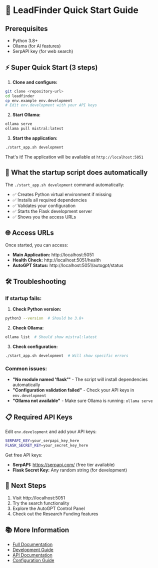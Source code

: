 # 🚀 LeadFinder Quick Start Guide

## Prerequisites
- Python 3.8+
- Ollama (for AI features)
- SerpAPI key (for web search)

## ⚡ Super Quick Start (3 steps)

1. **Clone and configure:**
```bash
git clone <repository-url>
cd leadfinder
cp env.example env.development
# Edit env.development with your API keys
```

2. **Start Ollama:**
```bash
ollama serve
ollama pull mistral:latest
```

3. **Start the application:**
```bash
./start_app.sh development
```

That's it! The application will be available at `http://localhost:5051`

## 🔧 What the startup script does automatically

The `./start_app.sh development` command automatically:

- ✅ Creates Python virtual environment if missing
- ✅ Installs all required dependencies
- ✅ Validates your configuration
- ✅ Starts the Flask development server
- ✅ Shows you the access URLs

## 🌐 Access URLs

Once started, you can access:

- **Main Application:** http://localhost:5051
- **Health Check:** http://localhost:5051/health
- **AutoGPT Status:** http://localhost:5051/autogpt/status

## 🛠️ Troubleshooting

### If startup fails:

1. **Check Python version:**
```bash
python3 --version  # Should be 3.8+
```

2. **Check Ollama:**
```bash
ollama list  # Should show mistral:latest
```

3. **Check configuration:**
```bash
./start_app.sh development  # Will show specific errors
```

### Common issues:

- **"No module named 'flask'"** - The script will install dependencies automatically
- **"Configuration validation failed"** - Check your API keys in `env.development`
- **"Ollama not available"** - Make sure Ollama is running: `ollama serve`

## 📋 Required API Keys

Edit `env.development` and add your API keys:

```bash
SERPAPI_KEY=your_serpapi_key_here
FLASK_SECRET_KEY=your_secret_key_here
```

Get free API keys:
- **SerpAPI:** https://serpapi.com/ (free tier available)
- **Flask Secret Key:** Any random string (for development)

## 🎯 Next Steps

1. Visit http://localhost:5051
2. Try the search functionality
3. Explore the AutoGPT Control Panel
4. Check out the Research Funding features

## 📚 More Information

- [Full Documentation](README.md)
- [Development Guide](DEVELOPMENT.md)
- [API Documentation](API_DOCUMENTATION.md)
- [Configuration Guide](CONFIGURATION.md) 